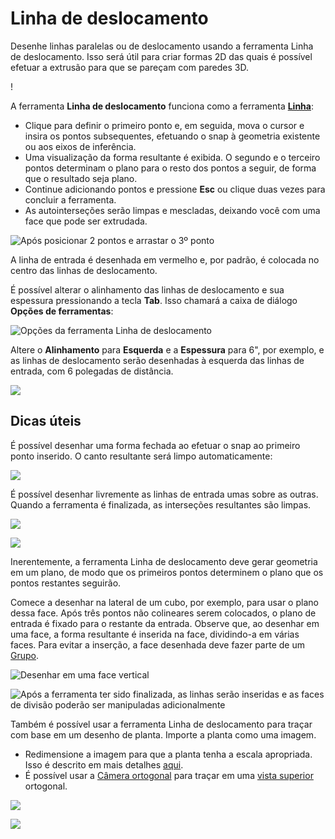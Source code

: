 # Linha de deslocamento

Desenhe linhas paralelas ou de deslocamento usando a ferramenta Linha de deslocamento. Isso será útil para criar formas 2D das quais é possível efetuar a extrusão para que se pareçam com paredes 3D.

\![](<../.gitbook/assets/image (3) (1).png>)

A ferramenta **Linha de deslocamento** funciona como a ferramenta [**Linha**](https://windows.help.formit.autodesk.com/tool-library/line-tool):

* Clique para definir o primeiro ponto e, em seguida, mova o cursor e insira os pontos subsequentes, efetuando o snap à geometria existente ou aos eixos de inferência.
* Uma visualização da forma resultante é exibida. O segundo e o terceiro pontos determinam o plano para o resto dos pontos a seguir, de forma que o resultado seja plano.
* Continue adicionando pontos e pressione **Esc** ou clique duas vezes para concluir a ferramenta.
* As autointerseções serão limpas e mescladas, deixando você com uma face que pode ser extrudada.

![Após posicionar 2 pontos e arrastar o 3º ponto](../.gitbook/assets/walls1.png)

A linha de entrada é desenhada em vermelho e, por padrão, é colocada no centro das linhas de deslocamento.

É possível alterar o alinhamento das linhas de deslocamento e sua espessura pressionando a tecla **Tab**. Isso chamará a caixa de diálogo **Opções de ferramentas**:

![Opções da ferramenta Linha de deslocamento](../.gitbook/assets/walls2.png)

Altere o **Alinhamento** para **Esquerda** e a **Espessura** para 6", por exemplo, e as linhas de deslocamento serão desenhadas à esquerda das linhas de entrada, com 6 polegadas de distância.

![](../.gitbook/assets/walls3.png)

## Dicas úteis

É possível desenhar uma forma fechada ao efetuar o snap ao primeiro ponto inserido. O canto resultante será limpo automaticamente:

![](../.gitbook/assets/walls4.png)

É possível desenhar livremente as linhas de entrada umas sobre as outras. Quando a ferramenta é finalizada, as interseções resultantes são limpas.

![](../.gitbook/assets/walls5.png)

![](../.gitbook/assets/walls6.png)

Inerentemente, a ferramenta Linha de deslocamento deve gerar geometria em um plano, de modo que os primeiros pontos determinem o plano que os pontos restantes seguirão.

Comece a desenhar na lateral de um cubo, por exemplo, para usar o plano dessa face. Após três pontos não colineares serem colocados, o plano de entrada é fixado para o restante da entrada. Observe que, ao desenhar em uma face, a forma resultante é inserida na face, dividindo-a em várias faces. Para evitar a inserção, a face desenhada deve fazer parte de um [Grupo](https://windows.help.formit.autodesk.com/tool-library/groups).

![Desenhar em uma face vertical](../.gitbook/assets/walls7.png)

![Após a ferramenta ter sido finalizada, as linhas serão inseridas e as faces de divisão poderão ser manipuladas adicionalmente](../.gitbook/assets/walls8.png)

Também é possível usar a ferramenta Linha de deslocamento para traçar com base em um desenho de planta. Importe a planta como uma imagem.

* Redimensione a imagem para que a planta tenha a escala apropriada. Isso é descrito em mais detalhes [aqui](https://windows.help.formit.autodesk.com/building-the-farnsworth-house/work-with-images-and-the-ground-plane).
* É possível usar a [Câmera ortogonal](orthographic-camera.md) para traçar em uma [vista superior](orthographic-views.md) ortogonal.

![](../.gitbook/assets/walls9.png)

![](../.gitbook/assets/walls10.png)
